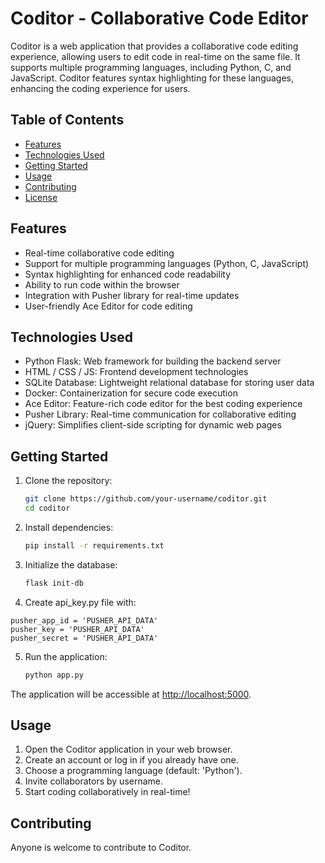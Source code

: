 # Coditor - Collaborative Code Editor

Coditor is a web application that provides a collaborative code editing experience, allowing users to edit code in real-time on the same file. It supports multiple programming languages, including Python, C, and JavaScript. Coditor features syntax highlighting for these languages, enhancing the coding experience for users.

## Table of Contents

- [Features](#features)
- [Technologies Used](#technologies-used)
- [Getting Started](#getting-started)
- [Usage](#usage)
- [Contributing](#contributing)
- [License](#license)

## Features

- Real-time collaborative code editing
- Support for multiple programming languages (Python, C, JavaScript)
- Syntax highlighting for enhanced code readability
- Ability to run code within the browser
- Integration with Pusher library for real-time updates
- User-friendly Ace Editor for code editing

## Technologies Used

- Python Flask: Web framework for building the backend server
- HTML / CSS / JS: Frontend development technologies
- SQLite Database: Lightweight relational database for storing user data
- Docker: Containerization for secure code execution
- Ace Editor: Feature-rich code editor for the best coding experience
- Pusher Library: Real-time communication for collaborative editing
- jQuery: Simplifies client-side scripting for dynamic web pages

## Getting Started

1. Clone the repository:

   ```bash
   git clone https://github.com/your-username/coditor.git
   cd coditor
   ```

2. Install dependencies:

   ```bash
   pip install -r requirements.txt
   ```

3. Initialize the database:

   ```bash
   flask init-db
   ```

4. Create api_key.py file with:

```
pusher_app_id = 'PUSHER_API_DATA'
pusher_key = 'PUSHER_API_DATA'
pusher_secret = 'PUSHER_API_DATA'
```

5. Run the application:
   ```bash
   python app.py
   ```

The application will be accessible at [http://localhost:5000](http://localhost:5000).

## Usage

1. Open the Coditor application in your web browser.
2. Create an account or log in if you already have one.
3. Choose a programming language (default: 'Python').
4. Invite collaborators by username.
5. Start coding collaboratively in real-time!

## Contributing

Anyone is welcome to contribute to Coditor.
